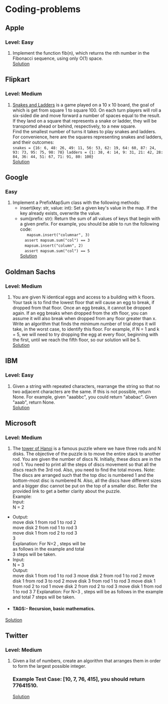 # Coding-problems
## Apple
### Level: Easy
1. Implement the function fib(n), which returns the nth number in the Fibonacci sequence, using only O(1) space.   
   [Solution](Apple/Easy/1.cpp)

## Flipkart
### Level: Medium
1. [Snakes and Ladders](https://en.wikipedia.org/wiki/Snakes_and_ladders) is a game played on a 10 x 10 board, the goal of which is get from square 1 to square 100. On each turn players will roll a six-sided die and move forward a number of spaces equal to the result. If they land on a square that represents a snake or ladder, they will be transported ahead or behind, respectively, to a new square.  
Find the smallest number of turns it takes to play snakes and ladders.
For convenience, here are the squares representing snakes and ladders, and their outcomes:  
``
snakes = {16: 6, 48: 26, 49: 11, 56: 53, 62: 19, 64: 60, 87: 24, 93: 73, 95: 75, 98: 78}
ladders = {1: 38, 4: 14, 9: 31, 21: 42, 28: 84, 36: 44, 51: 67, 71: 91, 80: 100}
``  
[Solution](Flipkart/Medium/1.cpp)

## Google
### Easy
1. Implement a PrefixMapSum class with the following methods:  
   - insert(key: str, value: int): Set a given key's value in the map. If the key already exists, overwrite the value.
   - sum(prefix: str): Return the sum of all values of keys that begin with a given prefix.
   For example, you should be able to run the following code:     
``   
mapsum.insert("columnar", 3)
``   
``  
assert mapsum.sum("col") == 3 
``  
``  
mapsum.insert("column", 2)
``  
``  
assert mapsum.sum("col") == 5  
``  
    [Solution](Google/Easy/1.cpp)
## Goldman Sachs
### Level: Medium
1. You are given N identical eggs and access to a building with k floors. Your task is to find the lowest floor that will cause an egg to break, if dropped from that floor. Once an egg breaks, it cannot be dropped again. If an egg breaks when dropped from the xth floor, you can assume it will also break when dropped from any floor greater than x.  
Write an algorithm that finds the minimum number of trial drops it will take, in the worst case, to identify this floor.
For example, if N = 1 and k = 5, we will need to try dropping the egg at every floor, beginning with the first, until we reach the fifth floor, so our solution will be 5.   
[Solution](Goldman-Sachs/Medium/1.cpp)

## IBM
### Level: Easy
1. Given a string with repeated characters, rearrange the string so that no two adjacent characters are the same. If this is not possible, return None.
For example, given "aaabbc", you could return "ababac". Given "aaab", return None.  
[Solution](IBM/Easy/1.cpp)

## Microsoft
### Level: Medium
1. The [tower of Hanoi](https://en.wikipedia.org/wiki/Tower_of_Hanoi) is a famous puzzle where we have three rods and N disks. The objective of the puzzle is to move the entire stack to another rod. You are given the number of discs N. Initially, these discs are in the rod 1. You need to print all the steps of discs movement so that all the discs reach the 3rd rod. Also, you need to find the total moves.
Note: The discs are arranged such that the top disc is numbered 1 and the bottom-most disc is numbered N. Also, all the discs have different sizes and a bigger disc cannot be put on the top of a smaller disc. Refer the provided link to get a better clarity about the puzzle.   
Example:  
Input:    
N = 2  
- Output:  
move disk 1 from rod 1 to rod 2  
move disk 2 from rod 1 to rod 3  
move disk 1 from rod 2 to rod 3  
3  
Explanation: For N=2 , steps will be  
as follows in the example and total  
3 steps will be taken.  
- Input:  
N = 3  
Output:  
move disk 1 from rod 1 to rod 3
move disk 2 from rod 1 to rod 2
move disk 1 from rod 3 to rod 2
move disk 3 from rod 1 to rod 3
move disk 1 from rod 2 to rod 1
move disk 2 from rod 2 to rod 3
move disk 1 from rod 1 to rod 3
7
Explanation: For N=3 , steps will be
as follows in the example and total 
7 steps will be taken.
-  #### TAGS:- Recursion, basic mathematics.  
[Solution](Microsoft/Medium/1.cpp)

##  Twitter
### Level: Medium
1. Given a list of numbers, create an algorithm that arranges them in order to form the largest possible integer.
   ### Example Test Case: [10, 7, 76, 415], you should return 77641510.
   [Solution](Twitter/Medium/1.cpp)
